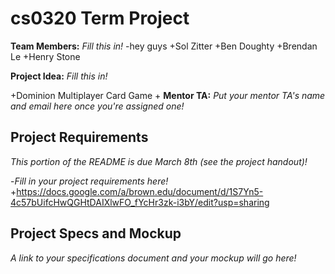  # cs0320 Term Project
  
  **Team Members:** _Fill this in!_
 -hey guys
 +Sol Zitter
 +Ben Doughty
 +Brendan Le
 +Henry Stone
  
  **Project Idea:** _Fill this in!_
  
 +Dominion Multiplayer Card Game
 +
  **Mentor TA:** _Put your mentor TA's name and email here once you're assigned one!_
  
  ## Project Requirements
  _This portion of the README is due March 8th (see the project handout)!_
  
 -_Fill in your project requirements here!_
 +https://docs.google.com/a/brown.edu/document/d/1S7Yn5-4c57bUifcHwQGHtDAIXlwFO_fYcHr3zk-i3bY/edit?usp=sharing
  
  ## Project Specs and Mockup
  _A link to your specifications document and your mockup will go here!_
